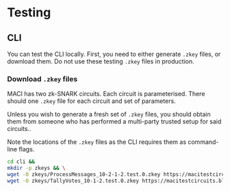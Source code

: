 # Testing

## CLI

You can test the CLI locally. First, you need to either generate `.zkey` files,
or download them. Do not use these testing `.zkey` files in production.

### Download `.zkey` files

MACI has two zk-SNARK circuits. Each circuit is parameterised. There should one
`.zkey` file for each circuit and set of parameters.

Unless you wish to generate a fresh set of `.zkey` files, you should obtain
them from someone who has performed a multi-party trusted setup for said
circuits..

Note the locations of the `.zkey` files as the CLI requires them as
command-line flags.


```bash
cd cli &&
mkdir -p zkeys && \
wget -O zkeys/ProcessMessages_10-2-1-2.test.0.zkey https://macitestcircuits.blob.core.windows.net/test/ProcessMessages_10-2-1-2.test.0.zkey && \
wget -O zkeys/TallyVotes_10-1-2.test.0.zkey https://macitestcircuits.blob.core.windows.net/test/TallyVotes_10-1-2.test.0.zkey
```
